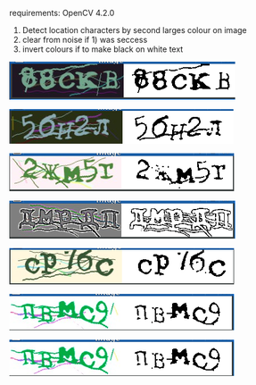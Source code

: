 requirements: OpenCV 4.2.0

1) Detect location characters by second larges colour on image
2) clear from noise if 1) was seccess
3) invert colours if to make black on white text

![This is an image](https://github.com/Anoncheg1/captcha-image-to-grayscale/blob/master/2022-12-09_19-23.png)

![This is an image](https://github.com/Anoncheg1/captcha-image-to-grayscale/blob/master/2022-12-09_19-23_1.png)

![This is an image](https://github.com/Anoncheg1/captcha-image-to-grayscale/blob/master/2022-12-09_19-23_2.png)

![This is an image](https://github.com/Anoncheg1/captcha-image-to-grayscale/blob/master/2022-12-09_19-50.png)

![This is an image](https://github.com/Anoncheg1/captcha-image-to-grayscale/blob/master/2022-12-09_19-50_1.png)

![This is an image](https://github.com/Anoncheg1/captcha-image-to-grayscale/blob/master/2022-12-09_19-53.png)

![This is an image](https://github.com/Anoncheg1/captcha-image-to-grayscale/blob/master/2022-12-09_19-53.png)